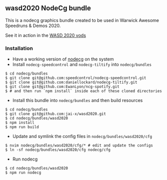 ## wasd2020 NodeCg bundle

This is a nodecg graphics bundle created to be used in Warwick Awesome Speedruns
& Demos 2020.

See it in action in the [WASD 2020
vods](https://www.youtube.com/watch?v=Orq2aWMJUQ0&list=PL0cMFmWyMFGLamFzlu_7eJnV8X_3pLdvS)

### Installation

* Have a working version of [nodecg](https://nodecg.dev) on the system
* Install `nodecg-speedcontrol` and `nodecg-tiltify` into `nodecg/bundles`
```shell
$ cd nodecg/bundles
$ git clone git@github.com:speedcontrol/nodecg-speedcontrol.git
$ git clone git@github.com:daniellockard/nodecg-tiltify.git
$ git clone git@github.com:EwanLyon/ncg-spotify.git
$ # and then run `npm install` inside each of these cloned directories
```
* Install this bundle into `nodecg/bundles` and then build resources
```shell
$ cd nodecg/bundles
$ git clone git@github.com:jai-x/wasd2020.git
$ cd nodecg/bundles/wasd2020
$ npm install
$ npm run build
```
* Update and symlink the config files in `nodecg/bundles/wasd2020/cfg`
```shell
$ nvim nodecg/bundles/wasd2020/cfg/* # edit and update the configs
$ ln -sf nodecg/bundles/wasd2020/cfg nodecg/cfg
```
* Run nodecg
```shell
$ cd nodecg/bundles/wasd2020
$ npm run nodecg
```

